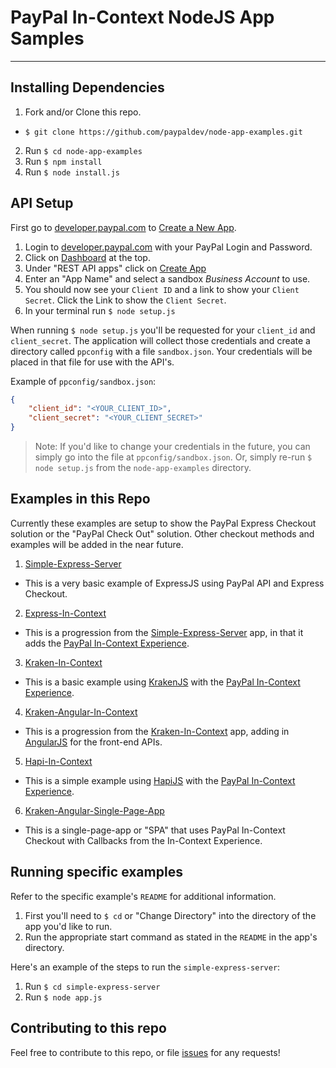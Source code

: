 # PayPal In-Context NodeJS App Samples

------

## Installing Dependencies

1. Fork and/or Clone this repo.
  * `$ git clone https://github.com/paypaldev/node-app-examples.git`
2. Run `$ cd node-app-examples`
3. Run `$ npm install`
4. Run `$ node install.js`

## API Setup

First go to [developer.paypal.com](https://developer.paypal.com/developer/applications/) to [Create a New App](https://developer.paypal.com/developer/applications/create).  

1. Login to [developer.paypal.com](https://developer.paypal.com/) with your PayPal Login and Password.
2. Click on [Dashboard](https://developer.paypal.com/developer/applications/) at the top.
3. Under "REST API apps" click on [Create App](https://developer.paypal.com/developer/applications/create)
4. Enter an "App Name" and select a sandbox *Business Account* to use.
5. You should now see your `Client ID` and a link to show your `Client Secret`. Click the Link to show the `Client Secret`.
6. In your terminal run `$ node setup.js`

When running `$ node setup.js` you'll be requested for your `client_id` and `client_secret`.  The application will collect those credentials and create a directory called `ppconfig` with a file `sandbox.json`.  Your credentials will be placed in that file for use with the API's.

Example of `ppconfig/sandbox.json`:

```json
{ 
	"client_id": "<YOUR_CLIENT_ID>", 
	"client_secret": "<YOUR_CLIENT_SECRET>"
}
```

> Note: If you'd like to change your credentials in the future, you can simply go into the file at `ppconfig/sandbox.json`.
> Or, simply re-run `$ node setup.js` from the `node-app-examples` directory. 

## Examples in this Repo

Currently these examples are setup to show the PayPal Express Checkout solution or the "PayPal Check Out" solution.  Other checkout methods and examples will be added in the near future.

1. [Simple-Express-Server](simple-express-server)
  * This is a very basic example of ExpressJS using PayPal API and Express Checkout.
2. [Express-In-Context](express-in-context/)
  * This is a progression from the [Simple-Express-Server](simple-express-server) app, in that it adds the [PayPal In-Context Experience](https://developer.paypal.com/webapps/developer/docs/classic/express-checkout/in-context/).
3. [Kraken-In-Context](kraken-in-context)
  * This is a basic example using [KrakenJS](http://krakenjs.com/) with the [PayPal In-Context Experience](https://developer.paypal.com/webapps/developer/docs/classic/express-checkout/in-context/).
4. [Kraken-Angular-In-Context](kraken-angular-in-context)
  * This is a progression from the [Kraken-In-Context](kraken-in-context) app, adding in [AngularJS](https://angularjs.org/) for the front-end APIs.
5. [Hapi-In-Context](hapi-in-context)
  * This is a simple example using [HapiJS](http://hapijs.com/) with the [PayPal In-Context Experience](https://developer.paypal.com/webapps/developer/docs/classic/express-checkout/in-context/).
6. [Kraken-Angular-Single-Page-App](kraken-angular-single-page-app)
  * This is a single-page-app or "SPA" that uses PayPal In-Context Checkout with Callbacks from the In-Context Experience.


## Running specific examples

Refer to the specific example's `README` for additional information.

1. First you'll need to `$ cd` or "Change Directory" into the directory of the app you'd like to run.
2. Run the appropriate start command as stated in the `README` in the app's directory.

Here's an example of the steps to run the `simple-express-server`:

1. Run `$ cd simple-express-server`
2. Run `$ node app.js`

## Contributing to this repo

Feel free to contribute to this repo, or file [issues](https://github.com/paypaldev/node-app-examples/issues) for any requests!